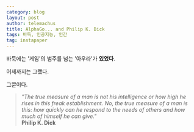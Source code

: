 ```yaml
--- 
category: blog
layout: post
author: telemachus
title: AlphaGo... and Philip K. Dick
tags: 바둑, 인공지능, 인간
tag: instapaper
--- 
```


바둑에는 '게임'의 범주를 넘는 '아우라'가 **있었다**.

어제까지는 그랬다.

그뿐이다.

> _"The true measure of a man is not his intelligence or how high he rises in this freak establishment. No, the true measure of a man is this: how quickly can he respond to the needs of others and how much of himself he can give."_    
**Philip K. Dick**

